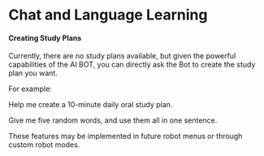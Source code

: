 # Chat and Language Learning

#### Creating Study Plans

Currently, there are no study plans available, but given the powerful capabilities of the AI BOT, you can directly ask the Bot to create the study plan you want.

For example:

Help me create a 10-minute daily oral study plan.

Give me five random words, and use them all in one sentence.

These features may be implemented in future robot menus or through custom robot modes.